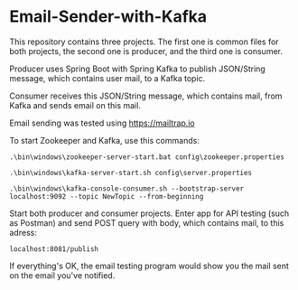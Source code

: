 # Email-Sender-with-Kafka

This repository contains three projects. The first one is common files for both projects, the second one is producer, and the third one is consumer. 

Producer uses Spring Boot with Spring Kafka to publish JSON/String message, which contains user mail, to a Kafka topic. 

Consumer receives this JSON/String message, which contains mail, from Kafka and sends email on this mail.

Email sending was tested using https://mailtrap.io

To start Zookeeper and Kafka, use this commands: 

```
.\bin\windows\zookeeper-server-start.bat config\zookeeper.properties

.\bin\windows\kafka-server-start.sh config\server.properties

.\bin\windows\kafka-console-consumer.sh --bootstrap-server localhost:9092 --topic NewTopic --from-beginning
```

Start both producer and consumer projects. Enter app for API testing (such as Postman) and send POST query with body, which contains mail, to this adress: 
```
localhost:8081/publish
```

If everything's OK, the email testing program would show you the mail sent on the email you've notified.



